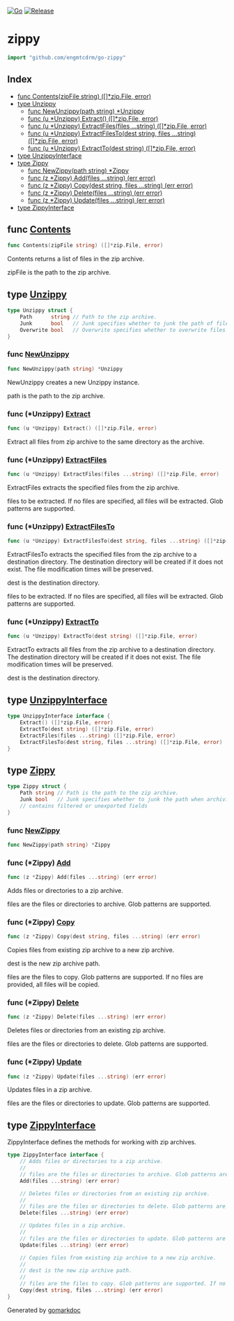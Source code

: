 <!-- Code generated by gomarkdoc. DO NOT EDIT -->

[![Go](https://github.com/engmtcdrm/go-zippy/actions/workflows/test.yml/badge.svg)](https://github.com/engmtcdrm/go-zippy/actions/workflows/test.yml)
[![Release](https://img.shields.io/github/v/release/engmtcdrm/go-zippy.svg?label=Latest%20Release)](https://github.com/engmtcdrm/go-zippy/releases/latest)

# zippy

```go
import "github.com/engmtcdrm/go-zippy"
```

## Index

- [func Contents\(zipFile string\) \(\[\]\*zip.File, error\)](<#Contents>)
- [type Unzippy](<#Unzippy>)
  - [func NewUnzippy\(path string\) \*Unzippy](<#NewUnzippy>)
  - [func \(u \*Unzippy\) Extract\(\) \(\[\]\*zip.File, error\)](<#Unzippy.Extract>)
  - [func \(u \*Unzippy\) ExtractFiles\(files ...string\) \(\[\]\*zip.File, error\)](<#Unzippy.ExtractFiles>)
  - [func \(u \*Unzippy\) ExtractFilesTo\(dest string, files ...string\) \(\[\]\*zip.File, error\)](<#Unzippy.ExtractFilesTo>)
  - [func \(u \*Unzippy\) ExtractTo\(dest string\) \(\[\]\*zip.File, error\)](<#Unzippy.ExtractTo>)
- [type UnzippyInterface](<#UnzippyInterface>)
- [type Zippy](<#Zippy>)
  - [func NewZippy\(path string\) \*Zippy](<#NewZippy>)
  - [func \(z \*Zippy\) Add\(files ...string\) \(err error\)](<#Zippy.Add>)
  - [func \(z \*Zippy\) Copy\(dest string, files ...string\) \(err error\)](<#Zippy.Copy>)
  - [func \(z \*Zippy\) Delete\(files ...string\) \(err error\)](<#Zippy.Delete>)
  - [func \(z \*Zippy\) Update\(files ...string\) \(err error\)](<#Zippy.Update>)
- [type ZippyInterface](<#ZippyInterface>)


<a name="Contents"></a>
## func [Contents](<https://github.com/engmtcdrm/go-zippy/blob/master/contents.go#L10>)

```go
func Contents(zipFile string) ([]*zip.File, error)
```

Contents returns a list of files in the zip archive.

zipFile is the path to the zip archive.

<a name="Unzippy"></a>
## type [Unzippy](<https://github.com/engmtcdrm/go-zippy/blob/master/unzip.go#L19-L23>)



```go
type Unzippy struct {
    Path      string // Path to the zip archive.
    Junk      bool   // Junk specifies whether to junk the path of files when extracting.
    Overwrite bool   // Overwrite specifies whether to overwrite files when extracting.
}
```

<a name="NewUnzippy"></a>
### func [NewUnzippy](<https://github.com/engmtcdrm/go-zippy/blob/master/unzip.go#L28>)

```go
func NewUnzippy(path string) *Unzippy
```

NewUnzippy creates a new Unzippy instance.

path is the path to the zip archive.

<a name="Unzippy.Extract"></a>
### func \(\*Unzippy\) [Extract](<https://github.com/engmtcdrm/go-zippy/blob/master/unzip.go#L91>)

```go
func (u *Unzippy) Extract() ([]*zip.File, error)
```

Extract all files from zip archive to the same directory as the archive.

<a name="Unzippy.ExtractFiles"></a>
### func \(\*Unzippy\) [ExtractFiles](<https://github.com/engmtcdrm/go-zippy/blob/master/unzip.go#L108>)

```go
func (u *Unzippy) ExtractFiles(files ...string) ([]*zip.File, error)
```

ExtractFiles extracts the specified files from the zip archive.

files to be extracted. If no files are specified, all files will be extracted. Glob patterns are supported.

<a name="Unzippy.ExtractFilesTo"></a>
### func \(\*Unzippy\) [ExtractFilesTo](<https://github.com/engmtcdrm/go-zippy/blob/master/unzip.go#L120>)

```go
func (u *Unzippy) ExtractFilesTo(dest string, files ...string) ([]*zip.File, error)
```

ExtractFilesTo extracts the specified files from the zip archive to a destination directory. The destination directory will be created if it does not exist. The file modification times will be preserved.

dest is the destination directory.

files to be extracted. If no files are specified, all files will be extracted. Glob patterns are supported.

<a name="Unzippy.ExtractTo"></a>
### func \(\*Unzippy\) [ExtractTo](<https://github.com/engmtcdrm/go-zippy/blob/master/unzip.go#L100>)

```go
func (u *Unzippy) ExtractTo(dest string) ([]*zip.File, error)
```

ExtractTo extracts all files from the zip archive to a destination directory. The destination directory will be created if it does not exist. The file modification times will be preserved.

dest is the destination directory.

<a name="UnzippyInterface"></a>
## type [UnzippyInterface](<https://github.com/engmtcdrm/go-zippy/blob/master/unzip.go#L12-L17>)



```go
type UnzippyInterface interface {
    Extract() ([]*zip.File, error)
    ExtractTo(dest string) ([]*zip.File, error)
    ExtractFiles(files ...string) ([]*zip.File, error)
    ExtractFilesTo(dest string, files ...string) ([]*zip.File, error)
}
```

<a name="Zippy"></a>
## type [Zippy](<https://github.com/engmtcdrm/go-zippy/blob/master/zip.go#L36-L42>)



```go
type Zippy struct {
    Path string // Path is the path to the zip archive.
    Junk bool   // Junk specifies whether to junk the path when archiving.
    // contains filtered or unexported fields
}
```

<a name="NewZippy"></a>
### func [NewZippy](<https://github.com/engmtcdrm/go-zippy/blob/master/zip.go#L44>)

```go
func NewZippy(path string) *Zippy
```



<a name="Zippy.Add"></a>
### func \(\*Zippy\) [Add](<https://github.com/engmtcdrm/go-zippy/blob/master/zip.go#L57>)

```go
func (z *Zippy) Add(files ...string) (err error)
```

Adds files or directories to a zip archive.

files are the files or directories to archive. Glob patterns are supported.

<a name="Zippy.Copy"></a>
### func \(\*Zippy\) [Copy](<https://github.com/engmtcdrm/go-zippy/blob/master/zip.go#L225>)

```go
func (z *Zippy) Copy(dest string, files ...string) (err error)
```

Copies files from existing zip archive to a new zip archive.

dest is the new zip archive path.

files are the files to copy. Glob patterns are supported. If no files are provided, all files will be copied.

<a name="Zippy.Delete"></a>
### func \(\*Zippy\) [Delete](<https://github.com/engmtcdrm/go-zippy/blob/master/zip.go#L129>)

```go
func (z *Zippy) Delete(files ...string) (err error)
```

Deletes files or directories from an existing zip archive.

files are the files or directories to delete. Glob patterns are supported.

<a name="Zippy.Update"></a>
### func \(\*Zippy\) [Update](<https://github.com/engmtcdrm/go-zippy/blob/master/zip.go#L215>)

```go
func (z *Zippy) Update(files ...string) (err error)
```

Updates files in a zip archive.

files are the files or directories to update. Glob patterns are supported.

<a name="ZippyInterface"></a>
## type [ZippyInterface](<https://github.com/engmtcdrm/go-zippy/blob/master/zip.go#L12-L34>)

ZippyInterface defines the methods for working with zip archives.

```go
type ZippyInterface interface {
    // Adds files or directories to a zip archive.
    //
    // files are the files or directories to archive. Glob patterns are supported.
    Add(files ...string) (err error)

    // Deletes files or directories from an existing zip archive.
    //
    // files are the files or directories to delete. Glob patterns are supported.
    Delete(files ...string) (err error)

    // Updates files in a zip archive.
    //
    // files are the files or directories to update. Glob patterns are supported.
    Update(files ...string) (err error)

    // Copies files from existing zip archive to a new zip archive.
    //
    // dest is the new zip archive path.
    //
    // files are the files to copy. Glob patterns are supported. If no files are provided, all files will be copied.
    Copy(dest string, files ...string) (err error)
}
```

Generated by [gomarkdoc](<https://github.com/princjef/gomarkdoc>)
